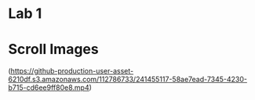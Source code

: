 # Lab 1

# Scroll Images

(https://github-production-user-asset-6210df.s3.amazonaws.com/112786733/241455117-58ae7ead-7345-4230-b715-cd6ee9ff80e8.mp4)
